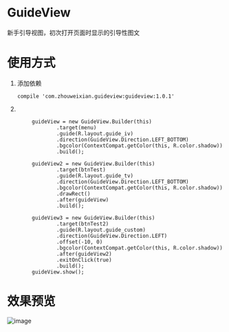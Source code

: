 # GuideView
新手引导视图，初次打开页面时显示的引导性图文

# 使用方式

1. 添加依赖

    `compile 'com.zhouweixian.guideview:guideview:1.0.1'`
   
2. 

```
        guideView = new GuideView.Builder(this)
                .target(menu)
                .guide(R.layout.guide_iv)
                .direction(GuideView.Direction.LEFT_BOTTOM)
                .bgcolor(ContextCompat.getColor(this, R.color.shadow))
                .build();

        guideView2 = new GuideView.Builder(this)
                .target(btnTest)
                .guide(R.layout.guide_tv)
                .direction(GuideView.Direction.LEFT_BOTTOM)
                .bgcolor(ContextCompat.getColor(this, R.color.shadow))
                .drawRect()
                .after(guideView)
                .build();

        guideView3 = new GuideView.Builder(this)
                .target(btnTest2)
                .guide(R.layout.guide_custom)
                .direction(GuideView.Direction.LEFT)
                .offset(-10, 0)
                .bgcolor(ContextCompat.getColor(this, R.color.shadow))
                .after(guideView2)
                .exitOnClick(true)
                .build();
        guideView.show();
```

# 效果预览

![image](https://github.com/laxian/GuideView/blob/develop/sample/app.gif)